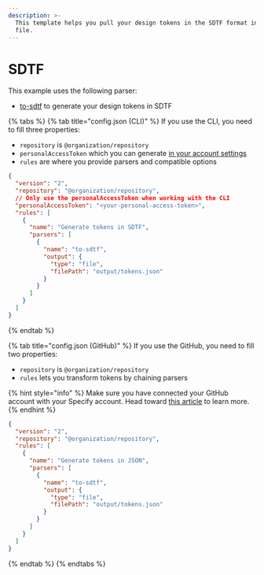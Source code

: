 ```yaml
---
description: >-
  This template helps you pull your design tokens in the SDTF format in a JSON
  file.
---
```


# SDTF

This example uses the following parser:

* [to-sdtf](../parsers/to-sdtf.md) to generate your design tokens in SDTF

{% tabs %}
{% tab title="config.json (CLI)" %}
If you use the CLI, you need to fill three properties:

* `repository`  is `@organization/repository`
* `personalAccessToken` which you can generate [in your account settings](https://specifyapp.com/user/personal-access-tokens)&#x20;
* `rules` are where you provide parsers and compatible options

```json
{
  "version": "2",
  "repository": "@organization/repository",
  // Only use the personalAccessToken when working with the CLI
  "personalAccessToken": "<your-personal-access-token>",
  "rules": [
    {
      "name": "Generate tokens in SDTF",
      "parsers": [
        {
          "name": "to-sdtf",
          "output": {
            "type": "file",
            "filePath": "output/tokens.json"
          }
        }
      ]
    }
  ]
}
```
{% endtab %}

{% tab title="config.json (GitHub)" %}
If you use the GitHub, you need to fill two properties:

* `repository`  is `@organization/repository`
* `rules` lets you transform tokens by chaining parsers

{% hint style="info" %}
Make sure you have connected your GitHub account with your Specify account. Head toward [this article](https://help.specifyapp.com/en/articles/4722440-add-github-as-a-destination) to learn more.
{% endhint %}

```json
{
  "version": "2",
  "repository": "@organization/repository",
  "rules": [
    {
      "name": "Generate tokens in JSON",
      "parsers": [
        {
          "name": "to-sdtf",
          "output": {
            "type": "file",
            "filePath": "output/tokens.json"
          }
        }
      ]
    }
  ]
}
```
{% endtab %}
{% endtabs %}
